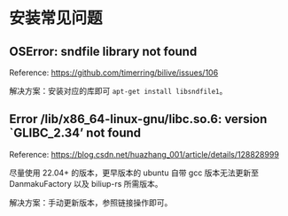 # 安装常见问题

## OSError: sndfile library not found

Reference: https://github.com/timerring/bilive/issues/106

解决方案：安装对应的库即可 `apt-get install libsndfile1`。

## Error /lib/x86_64-linux-gnu/libc.so.6: version `GLIBC_2.34’ not found

Reference: https://blog.csdn.net/huazhang_001/article/details/128828999

尽量使用 22.04+ 的版本，更早版本的 ubuntu 自带 gcc 版本无法更新至 DanmakuFactory 以及 biliup-rs 所需版本。

解决方案：手动更新版本，参照链接操作即可。